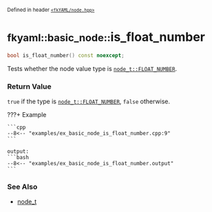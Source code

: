 <small>Defined in header [`<fkYAML/node.hpp>`](https://github.com/fktn-k/fkYAML/blob/develop/include/fkYAML/node.hpp)</small>

# <small>fkyaml::basic_node::</small>is_float_number

```cpp
bool is_float_number() const noexcept;
```

Tests whether the node value type is [`node_t::FLOAT_NUMBER`](node_t.md).  

### **Return Value**

`true` if the type is [`node_t::FLOAT_NUMBER`](node_t.md), `false` otherwise.  

???+ Example

    ```cpp
    --8<-- "examples/ex_basic_node_is_float_number.cpp:9"
    ```

    output:
    ```bash
    --8<-- "examples/ex_basic_node_is_float_number.output"
    ```

### **See Also**

* [node_t](node_t.md)
